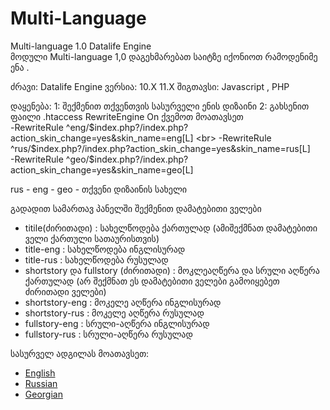 # Multi-Language
Multi-language 1.0 Datalife Engine  
მოდული Multi-language 1,0 დაგეხმარებათ საიტზე იქონიოთ რამოდენიმე ენა .

ძრავი: Datalife Engine
ვერსია: 10.X 11.X
შიგთავსი: Javascript , PHP

დაყენება: 
1: შექმენით თქვენთვის სასურველი ენის დიზაინი
2: გახსენით ფაილი .htaccess  RewriteEngine On ქვემოთ  მოათავსეთ  
-RewriteRule ^eng/$index.php?/index.php?action_skin_change=yes&skin_name=eng[L] <br>
-RewriteRule ^rus/$index.php?/index.php?action_skin_change=yes&skin_name=rus[L] <br>
-RewriteRule ^geo/$index.php?/index.php?action_skin_change=yes&skin_name=geo[L] 

rus - eng - geo - თქვენი დიზაინის სახელი 

გადადით სამართავ პანელში შექმენით დამატებითი ველები 
- titile(ძირითადი) : სახელწოდება ქართულად     (ამიშექმნათ დამატებითი ველი ქართული სათაურისთვის)
- title-eng : სახელწოდება ინგლისურად
- title-rus : სახელწოდება რუსულად
- shortstory და fullstory (ძირითადი)  : მოკლეაღწერა   და სრული აღწერა ქართულად   (არ შექმნათ ეს დამატებითი ველები გამოიყებეთ ძირითადი ველები)
- shortstory-eng : მოკელე აღწერა ინგლისურად
- shortstory-rus : მოკელე აღწერა რუსულად
- fullstory-eng : სრული-აღწერა ინგლისურად
- fullstory-rus : სრული-აღწერა რუსულად

სასურველ ადგილას მოათავსეთ:
- <a href="/eng/" > English </a>
- <a href="/rus/" > Russian </a>
- <a href="/geo/" > Georgian </a>
